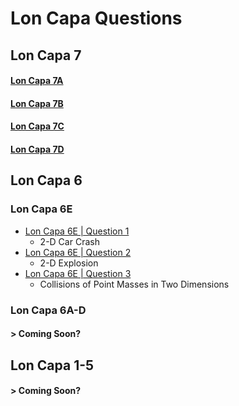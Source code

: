 # Lon Capa Questions

## Lon Capa 7

#### [Lon Capa 7A](https://svonk.me/LC/7A)

#### [Lon Capa 7B](https://svonk.me/LC/7B)

#### [Lon Capa 7C](https://svonk.me/LC/7C)

#### [Lon Capa 7D](https://svonk.me/LC/7D)

## Lon Capa 6

### Lon Capa 6E

- [Lon Capa 6E | Question 1](https://svonk.me/LC/6E-1)
  - 2-D Car Crash
- [Lon Capa 6E | Question 2](https://svonk.me/LC/6E-2)
  - 2-D Explosion
- [Lon Capa 6E | Question 3](https://svonk.me/LC/6E-3)
  - Collisions of Point Masses in Two Dimensions

### Lon Capa 6A-D

#### > Coming Soon?

## Lon Capa 1-5

#### > Coming Soon?

[^copyright]: all content \(c) 2023 Sander Vonk
